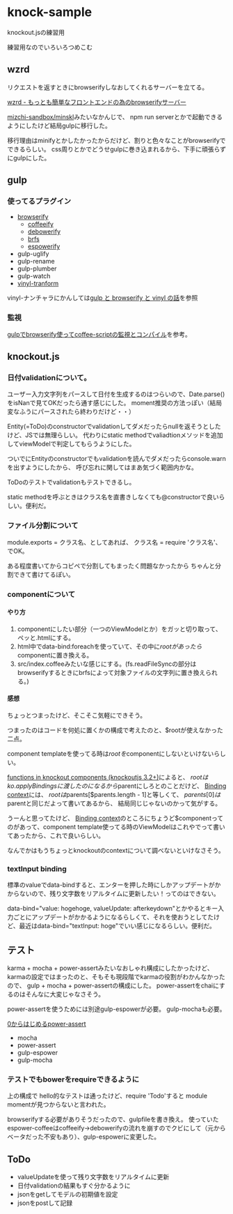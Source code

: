 # knock-sample

knockout.jsの練習用

練習用なのでいろいろつめこむ

## wzrd

リクエストを返すときにbrowserifyしなおしてくれるサーバーを立てる。

[wzrd - もっとも簡単なフロントエンドの為のbrowserifyサーバー](http://qiita.com/mizchi/items/bc3dd566091a7c0d3346)

[mizchi-sandbox/minskl](https://github.com/mizchi-sandbox/minskl/blob/master/package.json)みたいなかんじで、
npm run serverとかで起動できるようにしたけど結局gulpに移行した。

移行理由はminifyとかしたかったからだけど、割りと色々なことがbrowserifyでできるらしい。
css周りとかでどうせgulpに巻き込まれるから、下手に頑張らずにgulpにした。

## gulp

### 使ってるプラグイン

* [browserify](http://browserify.org/)
    * [coffeeify](https://www.npmjs.com/package/coffeeify)
    * [debowerify](https://www.npmjs.com/package/debowerify)
    * [brfs](https://www.npmjs.com/package/brfs)
    * [espowerify](https://www.npmjs.com/package/espowerify)
* gulp-uglify
* gulp-rename
* gulp-plumber
* gulp-watch
* [vinyl-tranform](https://www.npmjs.com/package/vinyl-transform)


vinyl-ナンチャラにかんしては[gulp と browserify と vinyl の話](http://umai-bow.hateblo.jp/entry/2014/10/08/002235)を参照

### 監視

[gulpでbrowserify使ってcoffee-scriptの監視とコンパイル](http://qiita.com/mizchi/items/10a8e2b3e6c2c3235e61)を参考。

## knockout.js

### 日付validationについて。

ユーザー入力文字列をパースして日付を生成するのはつらいので、Date.parse()をisNanで見てOKだったら通す感じにした。
moment推奨の方法っぽい（結局変なふうにパースされたら終わりだけど・・）

Entity(=ToDo)のconstructorでvalidationしてダメだったらnullを返そうとしたけど、JSでは無理らしい。
代わりにstatic methodでvaliadtionメソッドを追加してviewModelで判定してもらうようにした。

ついでにEntityのconstructorでもvalidationを読んでダメだったらconsole.warnを出すようにしたから、
呼び忘れに関してはまあ気づく範囲内かな。

ToDoのテストでvalidationもテストできるし。

static methodを呼ぶときはクラス名を直書きしなくても@constructorで良いらしい。便利だ。

### ファイル分割について

module.exports = クラス名、としてあれば、
クラス名 = require 'クラス名'、でOK。

ある程度書いてからコピペで分割してもまったく問題なかったから
ちゃんと分割できて書けてるぽい。

### componentについて

#### やり方

1. componentにしたい部分（一つのViewModelとか）をガッと切り取って、ペッと.htmlにする。
1. html中でdata-bind:foreachを使っていて、その中に$rootがあったら$componentに置き換える。
1. src/index.coffeeみたいな感じにする。(fs.readFileSyncの部分はbrowserifyするときにbrfsによって対象ファイルの文字列に置き換えられる。)

#### 感想

ちょっとつまったけど、そこそこ気軽にできそう。

つまったのはコードを何処に置くかの構成で考えたのと、$rootが使えなかった二点。

component templateを使ってる時は$rootを$componentにしないといけないらしい。

[functions in knockout components (knockoutjs 3.2+)](http://stackoverflow.com/questions/25524216/functions-in-knockout-components-knockoutjs-3-2)によると、
$rootはko.applyBindingsに渡したのになるから$parentにしろとのことだけど、
[Binding context](http://knockoutjs.com/documentation/binding-context.html)には、
$rootは$parents[$parents.length - 1]と等しくて、
$parents[0]は$parentと同じだよって書いてあるから、
結局同じじゃないのかって気がする。

うーんと思ってたけど、 [Binding context](http://knockoutjs.com/documentation/binding-context.html)のところにちょうど$componentってのがあって、component template使ってる時のViewModelはこれやでって書いてあったから、これで良いらしい。

なんでかはもうちょっとknockoutのcontextについて調べないといけなさそう。

### textInput binding

標準のvalueでdata-bindすると、エンターを押した時にしかアップデートがかからないので、残り文字数をリアルタイムに更新したい！ってのはできない。

data-bind="value: hogehoge, valueUpdate: afterkeydown"とかやるとキー入力ごとにアップデートがかかるようになるらしくて、それを使おうとしてたけど、最近はdata-bind="textInput: hoge"でいい感じになるらしい。便利だ。

## テスト

karma + mocha + power-assertみたいなおしゃれ構成にしたかったけど、
karmaの設定ではまったのと、そもそも現段階でkarmaの役割がわかんなかったので、
gulp + mocha + power-assertの構成にした。
power-assertをchaiにするのはそんなに大変じゃなさそう。

power-assertを使うためには別途gulp-espowerが必要。
gulp-mochaも必要。

[0からはじめるpower-assert](http://lealog.hateblo.jp/entry/2014/12/01/121031)

* mocha
* power-assert
* gulp-espower
* gulp-mocha

### テストでもbowerをrequireできるように

上の構成で
hello的なテストは通ったけど、require 'Todo'すると
module momentが見つからないと言われた。

browserifyする必要がありそうだったので、gulpfileを書き換え。
使っていたespower-coffeeはcoffeeify→debowerifyの流れを崩すのでクビにして（元から
ベータだった不安もあり）、gulp-espowerに変更した。

## ToDo

* valueUpdateを使って残り文字数をリアルタイムに更新
* 日付validationの結果もすぐ分かるように
* jsonをgetしてモデルの初期値を設定
* jsonをpostして記録
